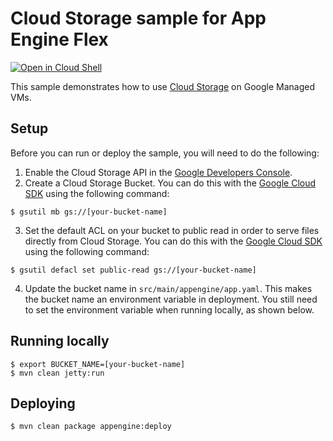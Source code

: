 # Cloud Storage sample for App Engine Flex

<a href="https://console.cloud.google.com/cloudshell/open?git_repo=https://github.com/GoogleCloudPlatform/java-docs-samples&page=editor&open_in_editor=flexible/cloudstorage/README.md">
<img alt="Open in Cloud Shell" src ="http://gstatic.com/cloudssh/images/open-btn.png"></a>

This sample demonstrates how to use [Cloud Storage](https://cloud.google.com/storage/) on Google Managed VMs.

## Setup
Before you can run or deploy the sample, you will need to do the following:

1. Enable the Cloud Storage API in the [Google Developers Console](https://console.developers.google.com/project/_/apiui/apiview/storage/overview).
2. Create a Cloud Storage Bucket. You can do this with the [Google Cloud SDK](https://cloud.google.com/sdk) using the following command:

  ```
  $ gsutil mb gs://[your-bucket-name]
  ```
3. Set the default ACL on your bucket to public read in order to serve files directly from Cloud Storage. You can do this with the [Google Cloud SDK](https://cloud.google.com/sdk) using the following command:

  ```
  $ gsutil defacl set public-read gs://[your-bucket-name]
  ```
4. Update the bucket name in `src/main/appengine/app.yaml`. This makes the bucket name an environment variable in deployment. You still need to set the environment variable when running locally, as shown below.

## Running locally
    $ export BUCKET_NAME=[your-bucket-name]
    $ mvn clean jetty:run

## Deploying
    $ mvn clean package appengine:deploy
